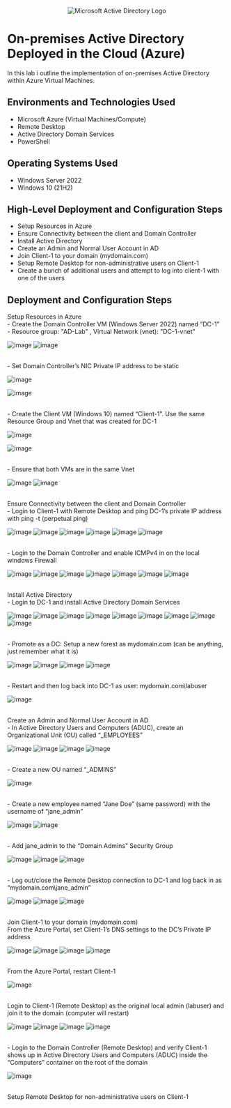 <p align="center">
<img src="https://i.imgur.com/pU5A58S.png" alt="Microsoft Active Directory Logo"/>
</p>

<h1>On-premises Active Directory Deployed in the Cloud (Azure)</h1>
In this lab i outline the implementation of on-premises Active Directory within Azure Virtual Machines.<br />


<h2>Environments and Technologies Used</h2>

- Microsoft Azure (Virtual Machines/Compute)
- Remote Desktop
- Active Directory Domain Services
- PowerShell

<h2>Operating Systems Used </h2>

- Windows Server 2022
- Windows 10 (21H2)

<h2>High-Level Deployment and Configuration Steps</h2>

- Setup Resources in Azure
- Ensure Connectivity between the client and Domain Controller
- Install Active Directory
- Create an Admin and Normal User Account in AD
- Join Client-1 to your domain (mydomain.com)
- Setup Remote Desktop for non-administrative users on Client-1
- Create a bunch of additional users and attempt to log into client-1 with one of the users

<h2>Deployment and Configuration Steps</h2>
<p> Setup Resources in Azure
<br> - Create the Domain Controller VM (Windows Server 2022) named “DC-1” </b>
<br> - Resource group: "AD-Lab" , Virtual Network (vnet): "DC-1-vnet"  </b>
</p>

![image](https://github.com/IZEK4K/configure-ad/assets/90485066/00cff8d9-ba54-4cef-97b8-5ae88dbcb083)
![image](https://github.com/IZEK4K/configure-ad/assets/90485066/754028f2-6fd8-4f90-acae-ea34797d36c1)

<p>
  <br> - Set Domain Controller’s NIC Private IP address to be static </b>
</p>

![image](https://github.com/IZEK4K/configure-ad/assets/90485066/84ae9267-bac7-481e-ac76-de40bfe71d62)

![image](https://github.com/IZEK4K/configure-ad/assets/90485066/508dfedd-eebb-4732-a633-213d089f8e15)




<p>
  <br> - Create the Client VM (Windows 10) named “Client-1”. Use the same Resource Group and Vnet that was created for DC-1 </b>
</p>

![image](https://github.com/IZEK4K/configure-ad/assets/90485066/c0fff143-1c2c-422f-8653-5d0317b029b5)

![image](https://github.com/IZEK4K/configure-ad/assets/90485066/0dba6d04-a8e3-4149-9ccc-32b252525441)

<p>
  <br> - Ensure that both VMs are in the same Vnet </b>
</p>

![image](https://github.com/IZEK4K/configure-ad/assets/90485066/50534d48-876b-40f2-a2fa-5310105fb460)
![image](https://github.com/IZEK4K/configure-ad/assets/90485066/ea70a1a5-9247-400e-9599-9882bca563b0)

<p>
  <br> Ensure Connectivity between the client and Domain Controller </b>
  <br> - Login to Client-1 with Remote Desktop and ping DC-1’s private IP address with ping -t <ip address> (perpetual ping) </b>
</p>
    
![image](https://github.com/IZEK4K/configure-ad/assets/90485066/c49a8d73-04f9-44bd-83e4-7d07fcde7a5a)
![image](https://github.com/IZEK4K/configure-ad/assets/90485066/a83fdb9e-446b-4c17-8581-cd13a222a014)
![image](https://github.com/IZEK4K/configure-ad/assets/90485066/8706cb59-e194-4320-832a-b677c1f5cb84)
![image](https://github.com/IZEK4K/configure-ad/assets/90485066/dc01486d-2ccb-4c84-a674-07f31fcc5aa9)
![image](https://github.com/IZEK4K/configure-ad/assets/90485066/efb43163-85f8-4d71-b16a-79886ecfa303)
![image](https://github.com/IZEK4K/configure-ad/assets/90485066/ca81bd78-3086-4643-bde9-d1268876e6c4)

<p>
  <br> - Login to the Domain Controller and enable ICMPv4 in on the local windows Firewall </b>
</p>

![image](https://github.com/IZEK4K/configure-ad/assets/90485066/b0ba4a16-28f1-4254-b3af-8a94c859a0b7)
![image](https://github.com/IZEK4K/configure-ad/assets/90485066/ef15cb1c-d132-42b4-9ef1-fb5a1460ceb7)
![image](https://github.com/IZEK4K/configure-ad/assets/90485066/4fc02e2a-4211-480d-9efd-2632122fc29d)
![image](https://github.com/IZEK4K/configure-ad/assets/90485066/fe56de0d-b61c-4607-9092-d5b27154517d)
![image](https://github.com/IZEK4K/configure-ad/assets/90485066/2aa774c0-a4c5-4391-a6f3-fb828e2b20ef)
![image](https://github.com/IZEK4K/configure-ad/assets/90485066/bb7b1305-d86d-4b7a-bfd7-da50601508d2)
![image](https://github.com/IZEK4K/configure-ad/assets/90485066/77ff09c8-5f3f-4373-a4ec-7be25507f776)

<p>
  <br> Install Active Directory </b>
  <br> - Login to DC-1 and install Active Directory Domain Services </b>
</p>

![image](https://github.com/IZEK4K/configure-ad/assets/90485066/30ca5757-4f24-45f5-b548-93081f16e9d1)
![image](https://github.com/IZEK4K/configure-ad/assets/90485066/45daa853-a6e5-4c15-bd18-d07548374618)
![image](https://github.com/IZEK4K/configure-ad/assets/90485066/729d4f0e-bffd-4ae1-86f4-ef89c77872a6)
![image](https://github.com/IZEK4K/configure-ad/assets/90485066/9976ff1d-7f30-4809-8baf-198c3c800d74)
![image](https://github.com/IZEK4K/configure-ad/assets/90485066/5d443c61-064a-437e-9e4d-a2316d5a57b7)
![image](https://github.com/IZEK4K/configure-ad/assets/90485066/1e73dc5f-0e22-438d-8f22-89a5019da8c2)
![image](https://github.com/IZEK4K/configure-ad/assets/90485066/08ca3df0-80e8-4873-b6c3-93528b764175)
![image](https://github.com/IZEK4K/configure-ad/assets/90485066/75e00786-aa4a-40da-a1f7-3a999fe037c2)
![image](https://github.com/IZEK4K/configure-ad/assets/90485066/68890dae-dc26-4260-9ea1-0b407b9357b9)

<p>
  <br> - Promote as a DC: Setup a new forest as mydomain.com (can be anything, just remember what it is) </b>
</p>

![image](https://github.com/IZEK4K/configure-ad/assets/90485066/48e40113-aa19-4620-8317-97a67d5a29ca)
![image](https://github.com/IZEK4K/configure-ad/assets/90485066/b08b694b-3b36-4023-ab35-022af057fd49)
![image](https://github.com/IZEK4K/configure-ad/assets/90485066/8ca89f1e-349e-41bd-b6f6-de632c9c6722)
![image](https://github.com/IZEK4K/configure-ad/assets/90485066/bb0ac2a7-1629-414b-9f53-236e84d7f6c1)

<p>
  <br> - Restart and then log back into DC-1 as user: mydomain.com\labuser </b>
</p>

![image](https://github.com/IZEK4K/configure-ad/assets/90485066/dafdef70-cff2-430f-a118-57ea5c62d866)

<p>
  <br> Create an Admin and Normal User Account in AD </b>
  <br> - In Active Directory Users and Computers (ADUC), create an Organizational Unit (OU) called “_EMPLOYEES” </b>
</p>

![image](https://github.com/IZEK4K/configure-ad/assets/90485066/e50f6da2-7954-41ca-a65b-93684222206c)
![image](https://github.com/IZEK4K/configure-ad/assets/90485066/576867cc-dc64-43e3-90ea-b7b986570616)
![image](https://github.com/IZEK4K/configure-ad/assets/90485066/9e42c919-66dd-4a4e-99a3-d8f97852a2eb)
![image](https://github.com/IZEK4K/configure-ad/assets/90485066/6ea9fba3-8907-407f-840c-537f1e17e736)

<p>
  <br> - Create a new OU named “_ADMINS” </b>
</p>

![image](https://github.com/IZEK4K/configure-ad/assets/90485066/226797ae-bd52-4415-b239-17d6a20438d6)

<p>
  <br> - Create a new employee named “Jane Doe” (same password) with the username of “jane_admin” </b>
</p>

![image](https://github.com/IZEK4K/configure-ad/assets/90485066/bbc3a023-1502-4088-b942-e363c58fb6a8)
![image](https://github.com/IZEK4K/configure-ad/assets/90485066/4447f1a2-d467-4424-8c2c-0806c891e2a6)

<p>
  <br> - Add jane_admin to the “Domain Admins” Security Group </b>
</p>

![image](https://github.com/IZEK4K/configure-ad/assets/90485066/401ca224-dc6d-44d7-b44d-655b126bc40c)
![image](https://github.com/IZEK4K/configure-ad/assets/90485066/6edf5bba-69f8-483a-a45e-5cd8b21af4e4)
![image](https://github.com/IZEK4K/configure-ad/assets/90485066/f868fde0-080a-4c20-84ca-eac5b3f7f999)

<p>
  <br> - Log out/close the Remote Desktop connection to DC-1 and log back in as “mydomain.com\jane_admin” </b>
</p>

![image](https://github.com/IZEK4K/configure-ad/assets/90485066/09befa09-1d6c-4186-9803-0409c8caed85)
![image](https://github.com/IZEK4K/configure-ad/assets/90485066/afe4c072-626f-4962-a37d-269cb1b25421)
![image](https://github.com/IZEK4K/configure-ad/assets/90485066/495f6a92-7f41-4ebd-bdd8-2222d6fd0c15)

<p>
  <br> Join Client-1 to your domain (mydomain.com) </b>
  <br> From the Azure Portal, set Client-1’s DNS settings to the DC’s Private IP address </b>
</p>

![image](https://github.com/IZEK4K/configure-ad/assets/90485066/a2879098-0bf0-4465-9ccb-ae6035512ecc)
![image](https://github.com/IZEK4K/configure-ad/assets/90485066/15ef1071-6733-4484-a975-823677bcb85c)
![image](https://github.com/IZEK4K/configure-ad/assets/90485066/f43e1c24-55a8-48d6-91a6-0028a52ffdcc)
![image](https://github.com/IZEK4K/configure-ad/assets/90485066/d42f1caf-6b2d-412f-8a5e-510ef1826269)

<p>
  <br> From the Azure Portal, restart Client-1 </b>
</p>

![image](https://github.com/IZEK4K/configure-ad/assets/90485066/47e3befc-da68-494f-b50d-3d05f1161770)

<p>
  <br> Login to Client-1 (Remote Desktop) as the original local admin (labuser) and join it to the domain (computer will restart)
 </b>
</p>

![image](https://github.com/IZEK4K/configure-ad/assets/90485066/de7b3da7-99dc-47b3-9557-cdc5a606fedb)
![image](https://github.com/IZEK4K/configure-ad/assets/90485066/dada3d6d-d378-4195-9103-4fe93f0ef971)
![image](https://github.com/IZEK4K/configure-ad/assets/90485066/cc2a9f57-8d55-4116-87c6-b698101181a9)
![image](https://github.com/IZEK4K/configure-ad/assets/90485066/10a880ee-4127-4203-b279-72910b95d2fb)

<p>
  <br> - Login to the Domain Controller (Remote Desktop) and verify Client-1 shows up in Active Directory Users and Computers (ADUC) inside the “Computers” container on the root of the domain </b>
</p>

![image](https://github.com/IZEK4K/configure-ad/assets/90485066/654cba51-524d-42b2-8bee-be35d984aa95)

<p>
  <br> Setup Remote Desktop for non-administrative users on Client-1 </b>
</p>























